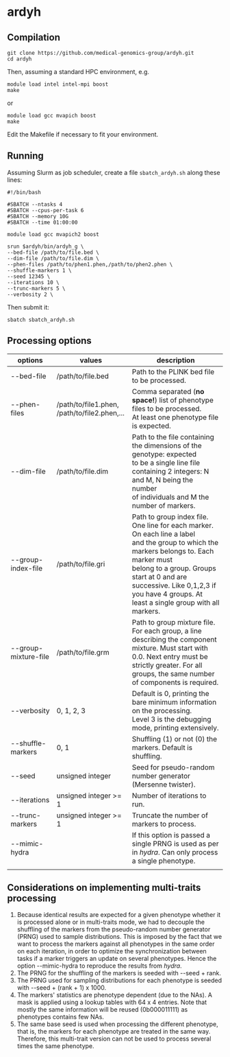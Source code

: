 # ardyh



## Compilation 

```
git clone https://github.com/medical-genomics-group/ardyh.git
cd ardyh
```

Then, assuming a standard HPC environment, e.g.

```
module load intel intel-mpi boost
make
```

or

```
module load gcc mvapich boost
make
```

Edit the Makefile if necessary to fit your environment.



## Running

Assuming Slurm as job scheduler, create a file `sbatch_ardyh.sh` along these lines:

```
#!/bin/bash

#SBATCH --ntasks 4
#SBATCH --cpus-per-task 6
#SBATCH --memory 10G
#SBATCH --time 01:00:00

module load gcc mvapich2 boost

srun $ardyh/bin/ardyh_g \
--bed-file /path/to/file.bed \
--dim-file /path/to/file.dim \
--phen-files /path/to/phen1.phen,/path/to/phen2.phen \
--shuffle-markers 1 \
--seed 12345 \
--iterations 10 \
--trunc-markers 5 \
--verbosity 2 \

```

Then submit it:

`sbatch sbatch_ardyh.sh`



## Processing options

| options              | values                                            | description                                                  |
| -------------------- | ------------------------------------------------- | ------------------------------------------------------------ |
| --bed-file           | /path/to/file.bed                                 | Path to the PLINK bed file to be processed.                  |
| --phen-files         | /path/to/file1.phen,<br />/path/to/file2.phen,... | Comma separated (**no space!**) list of phenotype files to be processed. <br />At least one phenotype file is expected. |
| --dim-file           | /path/to/file.dim                                 | Path to the file containing the dimensions of the genotype: expected <br />to be a single line file containing 2 integers: N and M, N being the number<br />of individuals and M the number of markers. |
| --group-index-file   | /path/to/file.gri                                 | Path to group index file. One line for each marker. On each line a label<br />and the group to which the markers belongs to. Each marker must<br />belong to a group. Groups start at 0 and are successive. Like 0,1,2,3 if<br />you have 4 groups. At least a single group with all markers. |
| --group-mixture-file | /path/to/file.grm                                 | Path to group mixture file. For each group, a line describing the component<br />mixture. Must start with 0.0. Next entry must be strictly greater. For all<br />groups, the same number of components is required. |
| --verbosity          | 0, 1, 2, 3                                        | Default is 0, printing the bare minimum information on the processing.<br />Level 3 is the debugging mode, printing extensively. |
| --shuffle-markers    | 0, 1                                              | Shuffling (1) or not (0) the markers. Default is shuffling.  |
| --seed               | unsigned integer                                  | Seed for pseudo-random number generator (Mersenne twister).  |
| --iterations         | unsigned integer >= 1                             | Number of iterations to run.                                 |
| --trunc-markers      | unsigned integer >= 1                             | Truncate the number of markers to process.                   |
| --mimic-hydra        |                                                   | If this option is passed a single PRNG is used as per in *hydra*. Can only process<br />a single phenotype. |
|                      |                                                   |                                                              |



## Considerations on implementing multi-traits processing

1. Because identical results are expected for a given phenotype whether it is processed alone or in multi-traits mode, we had to decouple the shuffling of the markers from the pseudo-random number generator (PRNG) used to sample distributions. This is imposed by the fact that we want to process the markers against all phenotypes in the same order on each iteration, in order to optimize the synchronization between tasks if a marker triggers an update on several phenotypes. Hence the option --mimic-hydra to reproduce the results from *hydra*.
2. The PRNG for the shuffling of the markers is seeded with --seed + rank.
3. The PRNG used for sampling distributions for each phenotype is seeded with --seed + (rank + 1)  x 1000.
4. The markers' statistics are phenotype dependent (due to the NAs). A mask is applied using a lookup tables with 64 x 4 entries. Note that mostly the same information will be reused (0b000011111) as phenotypes contains few NAs.
5. The same base seed is used when processing the different phenotype, that is, the markers for each phenotype are treated in the same way. Therefore, this multi-trait version can not be used to process several times the same phenotype.